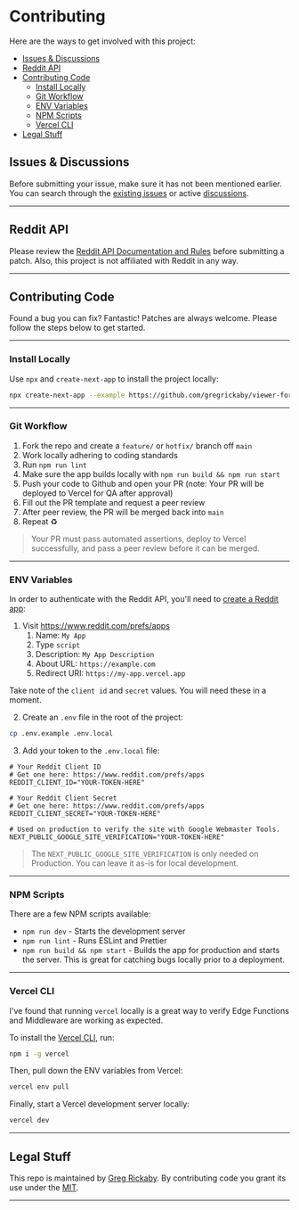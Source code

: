 # Contributing <!-- omit in toc -->

Here are the ways to get involved with this project:

- [Issues \& Discussions](#issues--discussions)
- [Reddit API](#reddit-api)
- [Contributing Code](#contributing-code)
  - [Install Locally](#install-locally)
  - [Git Workflow](#git-workflow)
  - [ENV Variables](#env-variables)
  - [NPM Scripts](#npm-scripts)
  - [Vercel CLI](#vercel-cli)
- [Legal Stuff](#legal-stuff)

## Issues & Discussions

Before submitting your issue, make sure it has not been mentioned earlier. You can search through the [existing issues](https://github.com/gregrickaby/viewer-for-reddit/issues) or active [discussions](https://github.com/gregrickaby/viewer-for-reddit/discussions).

---

## Reddit API

Please review the [Reddit API Documentation and Rules](https://github.com/reddit-archive/reddit/wiki/API) before submitting a patch. Also, this project is not affiliated with Reddit in any way.

---

## Contributing Code

Found a bug you can fix? Fantastic! Patches are always welcome. Please follow the steps below to get started.

---

### Install Locally

Use `npx` and `create-next-app` to install the project locally:

```bash
npx create-next-app --example https://github.com/gregrickaby/viewer-for-reddit viewer-for-reddit
```

---

### Git Workflow

1. Fork the repo and create a `feature/` or `hotfix/` branch off `main`
2. Work locally adhering to coding standards
3. Run `npm run lint`
4. Make sure the app builds locally with `npm run build && npm run start`
5. Push your code to Github and open your PR (note: Your PR will be deployed to Vercel for QA after approval)
6. Fill out the PR template and request a peer review
7. After peer review, the PR will be merged back into `main`
8. Repeat ♻️

> Your PR must pass automated assertions, deploy to Vercel successfully, and pass a peer review before it can be merged.

---

### ENV Variables

In order to authenticate with the Reddit API, you'll need to [create a Reddit app](https://github.com/reddit-archive/reddit/wiki/OAuth2):

1. Visit <https://www.reddit.com/prefs/apps>
   1. Name: `My App`
   2. Type `script`
   3. Description: `My App Description`
   4. About URL: `https://example.com`
   5. Redirect URI: `https://my-app.vercel.app`

Take note of the `client id` and `secret` values. You will need these in a moment.

2. Create an `.env` file in the root of the project:

```bash
cp .env.example .env.local
```

3. Add your token to the `.env.local` file:

```text
# Your Reddit Client ID
# Get one here: https://www.reddit.com/prefs/apps
REDDIT_CLIENT_ID="YOUR-TOKEN-HERE"

# Your Reddit Client Secret
# Get one here: https://www.reddit.com/prefs/apps
REDDIT_CLIENT_SECRET="YOUR-TOKEN-HERE"

# Used on production to verify the site with Google Webmaster Tools.
NEXT_PUBLIC_GOOGLE_SITE_VERIFICATION="YOUR-TOKEN-HERE"
```

> The `NEXT_PUBLIC_GOOGLE_SITE_VERIFICATION` is only needed on Production. You can leave it as-is for local development.

---

### NPM Scripts

There are a few NPM scripts available:

- `npm run dev` - Starts the development server
- `npm run lint` - Runs ESLint and Prettier
- `npm run build && npm start` - Builds the app for production and starts the server. This is great for catching bugs locally prior to a deployment.

---

### Vercel CLI

I've found that running `vercel` locally is a great way to verify Edge Functions and Middleware are working as expected.

To install the [Vercel CLI](https://vercel.com/docs/cli), run:

```bash
npm i -g vercel
```

Then, pull down the ENV variables from Vercel:

```bash
vercel env pull
```

Finally, start a Vercel development server locally:

```bash
vercel dev
```

---

## Legal Stuff

This repo is maintained by [Greg Rickaby](https://gregrickaby.com/). By contributing code you grant its use under the [MIT](https://github.com/gregrickaby/viewer-for-reddit/blob/main/LICENSE).

---

